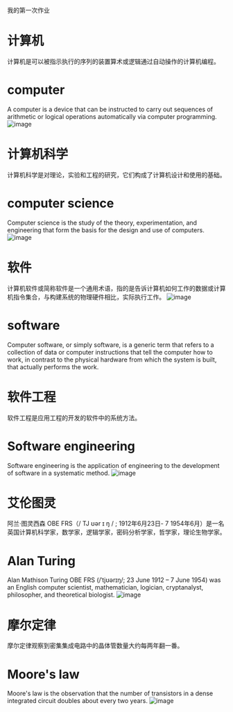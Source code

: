 我的第一次作业
# 计算机
计算机是可以被指示执行的序列的装置算术或逻辑通过自动操作的计算机编程。
# computer
A computer is a device that can be instructed to carry out sequences of arithmetic or logical operations automatically via computer programming.
![image](https://en.wikipedia.org/wiki/File:Thinking_Machines_Connection_Machine_CM-5_Frostburg_2.jpg)
# 计算机科学
计算机科学是对理论，实验和工程的研究，它们构成了计算机设计和使用的基础。
# computer science
Computer science is the study of the theory, experimentation, and engineering that form the basis for the design and use of computers.
![image](https://en.wikipedia.org/wiki/Human%E2%80%93computer_interaction)
# 软件
计算机软件或简称软件是一个通用术语，指的是告诉计算机如何工作的数据或计算机指令集合，与构建系统的物理硬件相比，实际执行工作。
![image](https://en.wikipedia.org/wiki/File:Operating_system_placement_(software).svg)
# software
Computer software, or simply software, is a generic term that refers to a collection of data or computer instructions that tell the computer how to work, in contrast to the physical hardware from which the system is built, that actually performs the work. 
# 软件工程
软件工程是应用工程的开发的软件中的系统方法。
# Software engineering
Software engineering is the application of engineering to the development of software in a systematic method.
![image](https://upload.wikimedia.org/wikipedia/commons/thumb/c/c2/Process_and_data_modeling.jpg/350px-Process_and_data_modeling.jpg)
# 艾伦图灵
阿兰·图灵西森 OBE FRS（/ TJ ʊər ɪ ŋ / ; 1912年6月23日- 7 1954年6月）是一名英国计算机科学家，数学家，逻辑学家，密码分析学家，哲学家，理论生物学家。
# Alan Turing
Alan Mathison Turing OBE FRS (/ˈtjʊərɪŋ/; 23 June 1912 – 7 June 1954) was an English computer scientist, mathematician, logician, cryptanalyst, philosopher, and theoretical biologist.
![image](https://en.wikipedia.org/wiki/File:Alan_Turing_Aged_16.jpg)
# 摩尔定律
摩尔定律观察到密集集成电路中的晶体管数量大约每两年翻一番。
# Moore's law
Moore's law is the observation that the number of transistors in a dense integrated circuit doubles about every two years. 
![image](https://upload.wikimedia.org/wikipedia/commons/thumb/9/9d/Moore%27s_Law_Transistor_Count_1971-2016.png/440px-Moore%27s_Law_Transistor_Count_1971-2016.png)